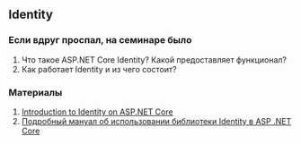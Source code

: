 ## Identity

### Если вдруг проспал, на семинаре было
1. Что такое ASP.NET Core Identity? Какой предоставляет функционал?
2. Как работает Identity и из чего состоит?

### Материалы
1. [Introduction to Identity on ASP.NET Core](https://learn.microsoft.com/en-us/aspnet/core/security/authentication/identity?view=aspnetcore-7.0&tabs=visual-studio)
2. [Подробный мануал об использовании библиотеки Identity в ASP .NET Core](https://professorweb.ru/my/ASP_NET/identity/level1/)